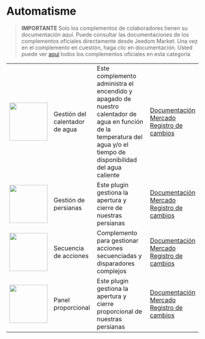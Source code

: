 
# Automatisme


>**IMPORTANTE**
>Solo los complementos de colaboradores tienen su documentación aquí. Puede consultar las documentaciones de los complementos oficiales directamente desde Jeedom Market. Una vez en el complemento en cuestión, haga clic en documentación.
>Usted puede ver [aquí](https://market.jeedom.com/index.php?v=d&p=market&type=plugin&categorie=automatisation) todos los complementos oficiales en esta categoría


| | | | |
|--- | --- | --- | ---|
|<img src="ChauffeEau/ChauffeEau_icon.png" class="pluginLogo" width="100" />|Gestión del calentador de agua|Este complemento administra el encendido y apagado de nuestro calentador de agua en función de la temperatura del agua y/o el tiempo de disponibilidad del agua caliente|[Documentación](https://mika-nt28.github.io/Documentations/ChauffeEau/es_ES/)<br/>[Mercado](https://market.jeedom.com/index.php?v=d&p=market_display&id=2671)<br/>[Registro de cambios](https://mika-nt28.github.io/Documentations/ChauffeEau/es_ES/changelog)|
|<img src="Volets/Volets_icon.png" class="pluginLogo" width="100" />|Gestión de persianas|Este plugin gestiona la apertura y cierre de nuestras persianas|[Documentación](https://mika-nt28.github.io/Documentations/Volets/es_ES/)<br/>[Mercado](https://market.jeedom.com/index.php?v=d&p=market_display&id=2612)<br/>[Registro de cambios](https://mika-nt28.github.io/Documentations/Volets/es_ES/changelog)|
|<img src="sequencing/sequencing_icon.png" class="pluginLogo" width="100" />|Secuencia de acciones|Complemento para gestionar acciones secuenciadas y disparadores complejos|[Documentación](https://agp42.github.io/sequencing/es_ES/)<br/>[Mercado](https://market.jeedom.com/index.php?v=d&p=market_display&id=3982)<br/>[Registro de cambios](https://agp42.github.io/sequencing/es_ES/changelog)|
|<img src="voletProp/voletProp_icon.png" class="pluginLogo" width="100" />|Panel proporcional|Este plugin gestiona la apertura y cierre proporcional de nuestras persianas|[Documentación](https://mika-nt28.github.io/Documentations/voletProp/es_ES/)<br/>[Mercado](https://market.jeedom.com/index.php?v=d&p=market_display&id=3229)<br/>[Registro de cambios](https://mika-nt28.github.io/Documentations/voletProp/es_ES/changelog)|
